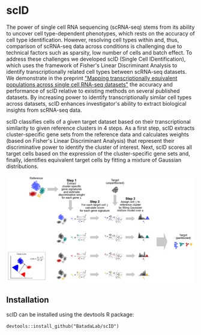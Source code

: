 # scID

The power of single cell RNA sequencing (scRNA-seq) stems from its ability to uncover cell type-dependent phenotypes, which rests on the accuracy of cell type identification. However, resolving cell types within and, thus, comparison of scRNA-seq data across conditions is challenging due to technical factors such as sparsity, low number of cells and batch effect. To address these challenges we developed scID (Single Cell IDentification), which uses the framework of Fisher's Linear Discriminant Analysis to identify transcriptionally related cell types between scRNA-seq datasets. We demonstrate in the preprint ["Mapping transcriptionally equivalent populations across single cell RNA-seq datasets"](https://www.biorxiv.org/content/10.1101/470203v1) the accuracy and performance of scID relative to existing methods on several published datasets. By increasing power to identify transcriptionally similar cell types across datasets, scID enhances investigator's ability to extract biological insights from scRNA-seq data.

scID classifies cells of a given target dataset based on their transcriptional similarity to given reference clusters in 4 steps. As a first step, scID extracts cluster-specific gene sets from the reference data and calculates weights (based on Fisher's Linear Discriminant Analysis) that represent their discriminative power to identify the cluster of interest. Next, scID scores all target cells based on the expression of the cluster-specific gene sets and, finally, identifies equivalent target cells by fitting a mixture of Gaussian distributions. 

![](https://github.com/BatadaLab/scID/blob/master/scID_pipeline.png)


## Installation
scID can be installed using the devtools R package:
```
devtools::install_github("BatadaLab/scID")
```




